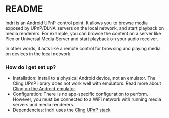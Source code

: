 # README #

Indri is an Android UPnP control point.  It allows you to browse media exposed by UPnP/DLNA servers
on the local network, and start playback on media renderers.  For example, you can browse the
content on a server like Plex or Universal Media Server and start playback on your audio receiver.

In other words, it acts like a remote control for browsing and playing media on devices in the
local network.

### How do I get set up? ###

* Installation: Install to a physical Android device, not an emulator.  The Cling UPnP library does not work
well with emulators.  Read more about [Cling on the Android emulator](http://4thline.org/projects/cling/core/manual/cling-core-manual.xhtml#chapter.Android).
* Configuration: There is no app-specific configuration to perform.  However, you must be connected to a WiFi
network with running media servers and media renderers.
* Dependencies: Indri uses the [Cling UPnP stack](https://github.com/4thline/cling)
